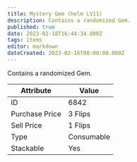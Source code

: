 ```yaml
---
title: Mystery Gem (helm LV11)
description: Contains a randomized Gem.
published: true
date: 2023-02-18T16:44:34.000Z
tags: items
editor: markdown
dateCreated: 2023-02-16T00:00:00.000Z
---
```


Contains a randomized Gem.

|Attribute|Value|
|-|-|
|ID|6842|
|Purchase Price|3 Flips|
|Sell Price|1 Flips|
|Type|Consumable|
|Stackable|Yes|


